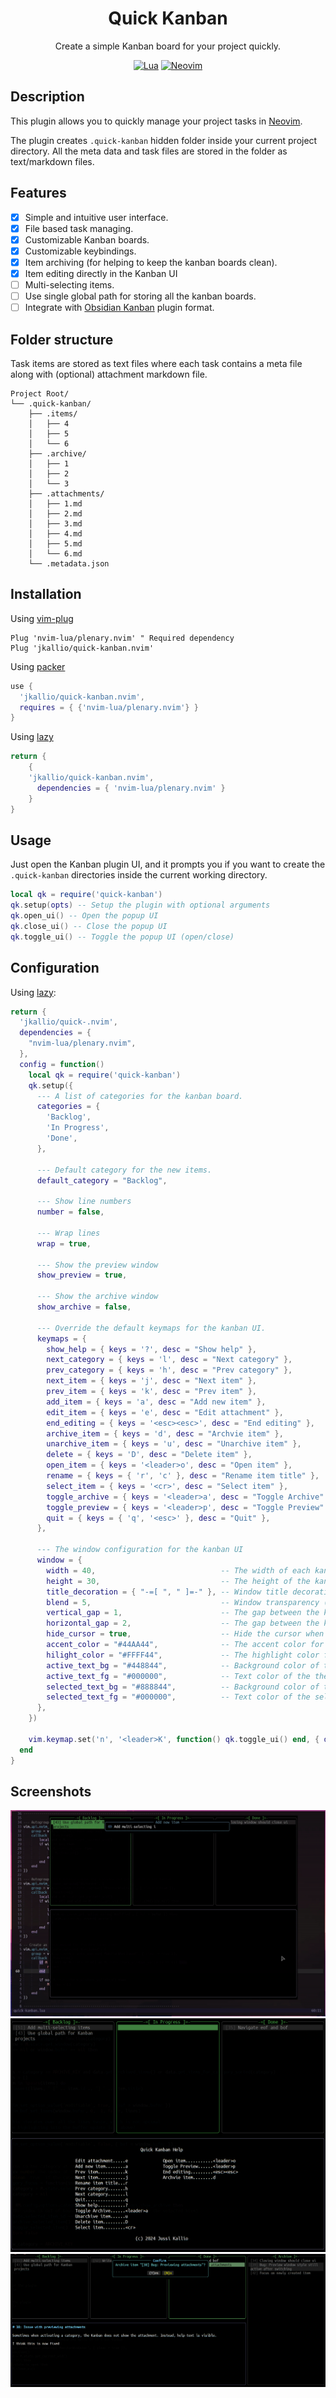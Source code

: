 <div align="center">

# Quick Kanban

Create a simple Kanban board for your project quickly.

[![Lua](https://img.shields.io/badge/Lua-blue.svg?style=for-the-badge&logo=lua)](http://www.lua.org)
[![Neovim](https://img.shields.io/badge/Neovim%200.6+-green.svg?style=for-the-badge&logo=neovim)](https://neovim.io)

</div>

## Description

This plugin allows you to quickly manage your project tasks in [Neovim](https://neovim.io).

The plugin creates `.quick-kanban` hidden folder inside your current project directory. All the meta data and task files are stored in the folder as text/markdown files.

## Features

- [x] Simple and intuitive user interface.
- [x] File based task managing.
- [x] Customizable Kanban boards.
- [x] Customizable keybindings.
- [x] Item archiving (for helping to keep the kanban boards clean).
- [x] Item editing directly in the Kanban UI
- [ ] Multi-selecting items.
- [ ] Use single global path for storing all the kanban boards.
- [ ] Integrate with [Obsidian Kanban](https://github.com/mgmeyers/obsidian-kanban) plugin format.

## Folder structure

Task items are stored as text files where each task contains a meta file along with (optional) attachment markdown file.

```
Project Root/
└── .quick-kanban/
    ├── .items/
    │   ├── 4
    │   ├── 5
    │   └── 6
    ├── .archive/
    │   ├── 1
    │   ├── 2
    │   └── 3
    ├── .attachments/
    │   ├── 1.md
    │   ├── 2.md
    │   ├── 3.md
    │   ├── 4.md
    │   ├── 5.md
    │   └── 6.md
    └── .metadata.json
```

## Installation

Using [vim-plug](https://github.com/junegunn/vim-plug)
```vim
Plug 'nvim-lua/plenary.nvim' " Required dependency
Plug 'jkallio/quick-kanban.nvim'
```

Using [packer](https://github.com/wbthomason/packer.nvim)
```lua
use {
  'jkallio/quick-kanban.nvim',
  requires = { {'nvim-lua/plenary.nvim'} }
}
```

Using [lazy](https://github.com/folke/lazy.nvim)
```lua
return {
    {
    'jkallio/quick-kanban.nvim',
      dependencies = { 'nvim-lua/plenary.nvim' }
    }
}
```

## Usage

Just open the Kanban plugin UI, and it prompts you if you want to create the `.quick-kanban` directories inside the current working directory.

```lua
local qk = require('quick-kanban')
qk.setup(opts) -- Setup the plugin with optional arguments
qk.open_ui() -- Open the popup UI
qk.close_ui() -- Close the popup UI
qk.toggle_ui() -- Toggle the popup UI (open/close)
```

## Configuration

Using [lazy](https://github.com/folke/lazy.nvim):
```lua
return {
  'jkallio/quick-.nvim',
  dependencies = {
    "nvim-lua/plenary.nvim",
  },
  config = function()
    local qk = require('quick-kanban')
    qk.setup({
      --- A list of categories for the kanban board.
      categories = {
        'Backlog',
        'In Progress',
        'Done',
      },

      --- Default category for the new items.
      default_category = "Backlog",

      --- Show line numbers
      number = false,

      --- Wrap lines
      wrap = true,

      --- Show the preview window
      show_preview = true,

      --- Show the archive window
      show_archive = false,

      --- Override the default keymaps for the kanban UI.
      keymaps = {
        show_help = { keys = '?', desc = "Show help" },
        next_category = { keys = 'l', desc = "Next category" },
        prev_category = { keys = 'h', desc = "Prev category" },
        next_item = { keys = 'j', desc = "Next item" },
        prev_item = { keys = 'k', desc = "Prev item" },
        add_item = { keys = 'a', desc = "Add new item" },
        edit_item = { keys = 'e', desc = "Edit attachment" },
        end_editing = { keys = '<esc><esc>', desc = "End editing" },
        archive_item = { keys = 'd', desc = "Archvie item" },
        unarchive_item = { keys = 'u', desc = "Unarchive item" },
        delete = { keys = 'D', desc = "Delete item" },
        open_item = { keys = '<leader>o', desc = "Open item" },
        rename = { keys = { 'r', 'c' }, desc = "Rename item title" },
        select_item = { keys = '<cr>', desc = "Select item" },
        toggle_archive = { keys = '<leader>a', desc = "Toggle Archive" },
        toggle_preview = { keys = '<leader>p', desc = "Toggle Preview" },
        quit = { keys = { 'q', '<esc>' }, desc = "Quit" },
      },

      --- The window configuration for the kanban UI
      window = {
        width = 40,                            -- The width of each kanban category window.
        height = 30,                           -- The height of the kanban UI
        title_decoration = { "-=[ ", " ]=-" }, -- Window title decoration (prefix and suffix)
        blend = 5,                             -- Window transparency (0-100)
        vertical_gap = 1,                      -- The gap between the kanban board windows (vertical)
        horizontal_gap = 2,                    -- The gap between the kanban board windows (horizontal)
        hide_cursor = true,                    -- Hide the cursor when the kanban board is active
        accent_color = "#44AA44",              -- The accent color for the UI
        hilight_color = "#FFFF44",             -- The highlight color for the UI
        active_text_bg = "#448844",            -- Background color of the item under cursor.
        active_text_fg = "#000000",            -- Text color of the the item under cursor.
        selected_text_bg = "#888844",          -- Background color of the selected/activated item.
        selected_text_fg = "#000000",          -- Text color of the selected/activated item.
      },
    })

    vim.keymap.set('n', '<leader>K', function() qk.toggle_ui() end, { desc = 'Quick-kanban: Toggle Kanban UI' })
  end
}
```

## Screenshots

![Screenshot](./screenshots/quick-kanban.gif)
![Screenshot](./screenshots/quick-kanban1.png)
![Screenshot](./screenshots/quick-kanban2.png)
